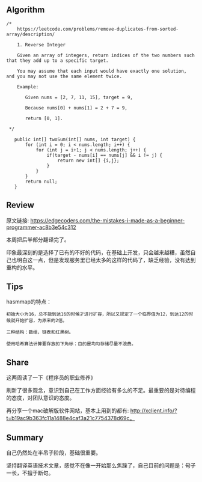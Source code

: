 ## Algorithm ##
````
/*
    https://leetcode.com/problems/remove-duplicates-from-sorted-array/description/
     
    1. Reverse Integer 
    
    Given an array of integers, return indices of the two numbers such that they add up to a specific target.
    
    You may assume that each input would have exactly one solution, and you may not use the same element twice.
    
    Example:

       Given nums = [2, 7, 11, 15], target = 9,
       
       Because nums[0] + nums[1] = 2 + 7 = 9,
       
       return [0, 1].
    
 */
 ````
 
 ````
    public int[] twoSum(int[] nums, int target) {
        for (int i = 0; i < nums.length; i++) {
            for (int j = i+1; j < nums.length; j++) {
                if(target - nums[i] == nums[j] && i != j) {
                    return new int[] {i,j};
                }
            }
        }
        return null;
    }
 ````
 
## Review ##

原文链接: https://edgecoders.com/the-mistakes-i-made-as-a-beginner-programmer-ac8b3e54c312

本周把后半部分翻译完了。

印象最深刻的是选择了已有的不好的代码，在基础上开发，只会越来越糟，虽然自己也明白这一点，但是发现服务里已经太多的这样的代码了，缺乏经验，没有达到重构的水平。

## Tips ##

hasmmap的特点：

    初始大小为16，总不能到达16的时候才进行扩容，所以又规定了一个临界值为12，到达12的时候就开始扩容，为原来的2倍。
    
    三种结构：数组，链表和红黑树。
    
    使用哈希算法计算要存放的下角标：目的是均匀存储尽量不浪费。

        
## Share ##

这两周读了一下《程序员的职业修养》

刷新了很多观念，意识到自己在工作方面经验有多么的不足。最重要的是对待编程的态度，对团队意识的态度。

再分享一个mac破解版软件网站，基本上用到的都有: http://xclient.info/?t=b19ac9b363fc11a1488e4caf3a21c7754378d69c。

## Summary ##

自己仍然处在半吊子阶段，基础很重要。

坚持翻译英语技术文章，感觉不在像一开始那么焦躁了，自己目前的问题是：句子一长，不擅于断句。


